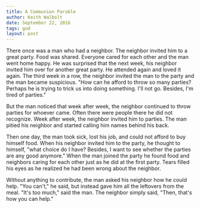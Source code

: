 ```yaml
---
title: A Communion Parable
author: Keith Walbolt
date: September 22, 2016
tags: god
layout: post
---
```


There once was a man who had a neighbor. The neighbor invited him to a great party. Food was shared. Everyone cared for each other and the man went home happy. He was surprised that the next week, his neighbor invited him over for another great party. He attended again and loved it again. The third week in a row, the neighbor invited the man to the party and the man became suspicious. "How can he afford to throw so many parties? Perhaps he is trying to trick us into doing something. I'll not go. Besides, I'm tired of parties." 

But the man noticed that week after week, the neighbor continued to throw parties for whoever came. Often there were people there he did not recognize. Week after week, the neighbor invited him to parties. The man pitied his neighbor and started calling him names behind his back.

Then one day, the man took sick, lost his job, and could not afford to buy himself food. When his neighbor invited him to the party, he thought to himself, "what choice do I have? Besides, I want to see whether the parties are any good anymore." When the man joined the party he found food and neighbors caring for each other just as he did at the first party. Tears filled his eyes as he realized he had been wrong about the neighbor.

Without anything to contribute, the man asked his neighbor how he could help. "You can't," he said, but instead gave him all the leftovers from the meal. "It's too much," said the man. The neighbor simply said, "Then, that's how you can help." 

